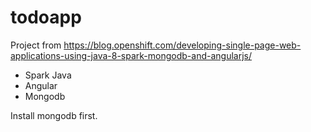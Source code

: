 # todoapp

Project from https://blog.openshift.com/developing-single-page-web-applications-using-java-8-spark-mongodb-and-angularjs/

- Spark Java
- Angular
- Mongodb

Install mongodb first.